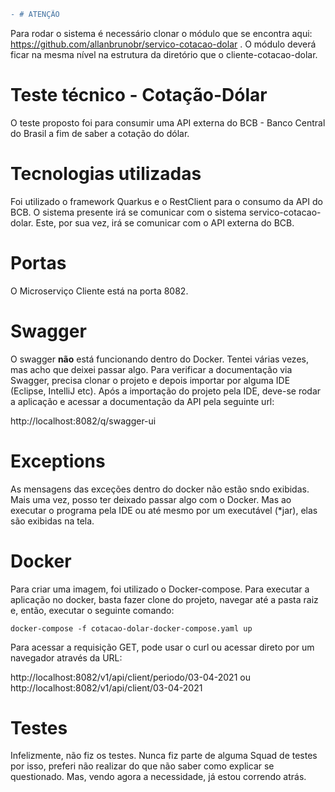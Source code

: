 ```diff
- # ATENÇÃO
```
Para rodar o sistema é necessário clonar o módulo que se encontra aqui: https://github.com/allanbrunobr/servico-cotacao-dolar . O módulo deverá ficar na mesma nível na estrutura da diretório que o cliente-cotacao-dolar.

# Teste técnico -  Cotação-Dólar

O teste proposto foi para consumir uma API externa do BCB - Banco Central do Brasil a fim de saber a cotação do dólar. 

# Tecnologias utilizadas
Foi utilizado o framework Quarkus e o RestClient para o consumo da API do BCB. O sistema presente irá se comunicar com o sistema servico-cotacao-dolar. Este, por sua vez, irá se comunicar com o API externa do BCB. 

# Portas
  O Microserviço Cliente está na porta 8082.

# Swagger

O swagger **não** está funcionando dentro do Docker. Tentei várias vezes, mas acho que deixei passar algo. Para verificar a documentação via Swagger, precisa clonar o projeto e depois importar por alguma IDE (Eclipse, IntelliJ etc). Após a importação do projeto pela IDE, deve-se rodar a aplicação e acessar a documentação da API pela seguinte url: 


http://localhost:8082/q/swagger-ui

# Exceptions
As mensagens das exceções dentro do docker não estão sndo exibidas. Mais uma vez, posso ter deixado passar algo com o Docker. Mas ao executar o programa pela IDE ou até mesmo por um executável (*jar), elas são exibidas na tela.


# Docker

Para criar uma imagem, foi utilizado o Docker-compose. Para executar a aplicação no docker, basta fazer clone do projeto, navegar até a pasta raiz e, então, executar o seguinte comando:

```docker-compose -f cotacao-dolar-docker-compose.yaml up```

Para acessar a requisição GET, pode usar o curl ou acessar direto por um navegador através da URL:

http://localhost:8082/v1/api/client/periodo/03-04-2021
ou
http://localhost:8082/v1/api/client/03-04-2021

# Testes

Infelizmente, não fiz os testes. Nunca fiz parte de alguma Squad de testes por isso, preferi não realizar do que não saber como explicar se questionado. Mas, vendo agora a necessidade, já estou correndo atrás.
